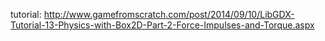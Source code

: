 tutorial: http://www.gamefromscratch.com/post/2014/09/10/LibGDX-Tutorial-13-Physics-with-Box2D-Part-2-Force-Impulses-and-Torque.aspx
